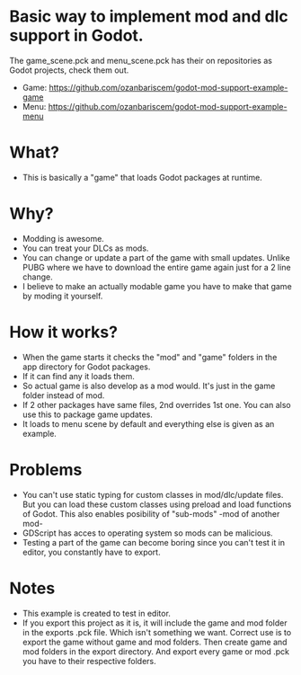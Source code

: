 # Basic way to implement mod and dlc support in Godot.

The game_scene.pck and menu_scene.pck has their on repositories as Godot projects, check them out.
 - Game: https://github.com/ozanbariscem/godot-mod-support-example-game
 - Menu: https://github.com/ozanbariscem/godot-mod-support-example-menu


# What?
 - This is basically a "game" that loads Godot packages at runtime.

# Why?
 - Modding is awesome.
 - You can treat your DLCs as mods.
 - You can change or update a part of the game with small updates. Unlike PUBG where we have to download the entire game again just for a 2 line change.
 - I believe to make an actually modable game you have to make that game by moding it yourself.

# How it works?
 - When the game starts it checks the "mod" and "game" folders in the app directory for Godot packages.
 - If it can find any it loads them.
 - So actual game is also develop as a mod would. It's just in the game folder instead of mod.
 - If 2 other packages have same files, 2nd overrides 1st one. You can also use this to package game updates.
 - It loads to menu scene by default and everything else is given as an example.

# Problems
 - You can't use static typing for custom classes in mod/dlc/update files. But you can load these custom classes using preload and load functions of Godot. This also enables posibility of "sub-mods" -mod of another mod-
 - GDScript has acces to operating system so mods can be malicious.
 - Testing a part of the game can become boring since you can't test it in editor, you constantly have to export.

# Notes
 - This example is created to test in editor.
 - If you export this project as it is, it will include the game and mod folder in the exports .pck file. Which isn't something we want. Correct use is to export the game without game and mod folders. Then create game and mod folders in the export directory. And export every game or mod .pck you have to their respective folders.
